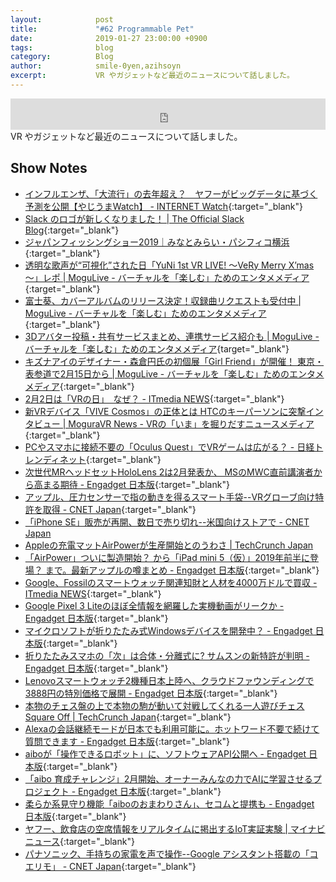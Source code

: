 ```yaml
---
layout:            post
title:             "#62 Programmable Pet"
date:              2019-01-27 23:00:00 +0900
tags:              blog
category:          Blog
author:            smile-0yen,azihsoyn
excerpt:           VR やガジェットなど最近のニュースについて話しました。
---
```

<iframe width="100%" height="50" scrolling="no" frameborder="no" src="https://w.soundcloud.com/player/?url=https%3A//api.soundcloud.com/tracks/565361463&amp;auto_play=false&amp;hide_related=false&amp;show_user=true&amp;show_reposts=false&amp;visual=false&amp;show_artwork=false&amp;default_height=75"></iframe>
VR やガジェットなど最近のニュースについて話しました。

## Show Notes
- [インフルエンザ、「大流行」の去年超え？　ヤフーがビッグデータに基づく予測を公開【やじうまWatch】 \- INTERNET Watch](https://internet.watch.impress.co.jp/docs/yajiuma/1165894.html){:target="_blank"}
- [Slack のロゴが新しくなりました！ \| The Official Slack Blog](https://slackhq.com/intl-ja-jp-slack-new-logo){:target="_blank"}
- [ジャパンフィッシングショー2019｜みなとみらい・パシフィコ横浜](https://www.fishingshow.jp/){:target="_blank"}
- [透明な歌声が“可視化”された日「YuNi 1st VR LIVE\! ～VeRy Merry X’mas～」レポ \| MoguLive \- バーチャルを「楽しむ」ためのエンタメメディア](https://www.moguravr.com/yuni-1st-vr-live-2/){:target="_blank"}
- [富士葵、カバーアルバムのリリース決定！収録曲リクエストも受付中 \| MoguLive \- バーチャルを「楽しむ」ためのエンタメメディア](https://www.moguravr.com/vtuber-fuji-aoi-13/){:target="_blank"}
- [3Dアバター投稿・共有サービスまとめ、連携サービス紹介も \| MoguLive \- バーチャルを「楽しむ」ためのエンタメメディア](https://www.moguravr.com/3d-avatar-post-share-summary/){target="_blank"}
- [キズナアイのデザイナー・森倉円氏の初個展「Girl Friend」が開催！ 東京・表参道で2月15日から \| MoguLive \- バーチャルを「楽しむ」ためのエンタメメディア](https://www.moguravr.com/morikura-en-exhibition/){:target="_blank"}
- [2月2日は「VRの日」　なぜ？ \- ITmedia NEWS](http://www.itmedia.co.jp/news/articles/1901/16/news112.html){:target="_blank"}
- [新VRデバイス「VIVE Cosmos」の正体とは HTCのキーパーソンに突撃インタビュー \| MoguraVR News \- VRの「いま」を掘りだすニュースメディア](https://www.moguravr.com/vive-cosmos-interview/){:target="_blank"}
- [PCやスマホに接続不要の「Oculus Quest」でVRゲームは広がる？ \- 日経トレンディネット](https://trendy.nikkeibp.co.jp/atcl/pickup/15/1003590/011002047/){:target="_blank"}
- [次世代MRヘッドセットHoloLens 2は2月発表か、 MSのMWC直前講演者から高まる期待 \- Engadget 日本版](https://japanese.engadget.com/2019/01/17/mr-hololens-2-2-ms-mwc/){:target="_blank"}
- [アップル、圧力センサーで指の動きを得るスマート手袋\-\-VRグローブ向け特許を取得 \- CNET Japan](https://japan.cnet.com/article/35131537/){:target="_blank"}
- [「iPhone SE」販売が再開、数日で売り切れ\-\-米国向けストアで \- CNET Japan](https://japan.cnet.com/article/35131572/)
- [Appleの充電マットAirPowerが生産開始とのうわさ \| TechCrunch Japan](https://jp.techcrunch.com/2019/01/15/2019-01-14-rumor-suggests-apples-airpower-mat-has-finally-gone-into-production/)
- [「AirPower」ついに製造開始？ から「iPad mini 5（仮）」2019年前半に登場？ まで。最新アップルの噂まとめ \- Engadget 日本版](https://japanese.engadget.com/2019/01/19/airpower-ipad-mini-5-2019/){:target="_blank"}
- [Google、Fossilのスマートウォッチ関連知財と人材を4000万ドルで買収 \- ITmedia NEWS](http://www.itmedia.co.jp/news/articles/1901/18/news067.html){:target="_blank"}
- [Google Pixel 3 Liteのほぼ全情報を網羅した実機動画がリークか \- Engadget 日本版](https://japanese.engadget.com/2019/01/17/google-pixel-3-lite/){:target="_blank"}
- [マイクロソフトが折りたたみ式Windowsデバイスを開発中？ \- Engadget 日本版](https://japanese.engadget.com/2019/01/16/windows/){:target="_blank"}
- [折りたたみスマホの「次」は合体・分離式に? サムスンの新特許が判明 \- Engadget 日本版](https://japanese.engadget.com/2019/01/16/Samsung-docking/){:target="_blank"}
- [Lenovoスマートウォッチ2機種日本上陸へ、クラウドファウンディングで3888円の特別価格で展開 \- Engadget 日本版](https://japanese.engadget.com/2019/01/18/lenovo-2-3888/){:target="_blank"}
- [本物のチェス盤の上で本物の駒が動いて対戦してくれる一人遊びチェスSquare Off \| TechCrunch Japan](https://jp.techcrunch.com/2019/01/16/2019-01-15-the-square-off-chess-board-melds-the-classical-with-the-robotic/){:target="_blank"}
- [Alexaの会話継続モードが日本でも利用可能に。ホットワード不要で続けて質問できます \- Engadget 日本版](https://japanese.engadget.com/2019/01/22/alexa/){:target="_blank"}
- [aiboが「操作できるロボット」に、ソフトウェアAPI公開へ \- Engadget 日本版](https://japanese.engadget.com/2019/01/23/aibo-api/){:target="_blank"}
- [「aibo 育成チャレンジ」2月開始、オーナーみんなの力でAIに学習させるプロジェクト \- Engadget 日本版](https://japanese.engadget.com/2019/01/23/aibo-2-ai/){:target="_blank"}
- [柔らか系見守り機能「aiboのおまわりさん」、セコムと提携も \- Engadget 日本版](https://japanese.engadget.com/2019/01/22/aibo/){:target="_blank"}
- [ヤフー、飲食店の空席情報をリアルタイムに掲出するIoT実証実験 \| マイナビニュース](https://news.mynavi.jp/article/20190122-760274/){:target="_blank"}
- [パナソニック、手持ちの家電を声で操作\-\-Google アシスタント搭載の「コエリモ」 \- CNET Japan](https://japan.cnet.com/article/35131691/){:target="_blank"}
